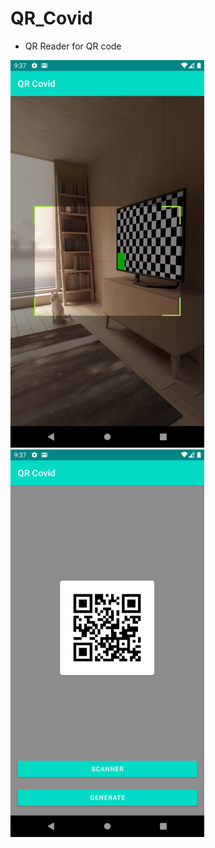 # QR_Covid
- QR Reader for QR code

<p>
<img src = "assets/Screenshot_1.png" width = "310">
<img src = "assets/Screenshot_2.png" width = "310">
</p>